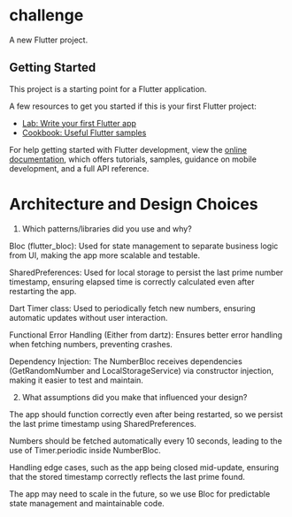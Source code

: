 # challenge

A new Flutter project.

## Getting Started

This project is a starting point for a Flutter application.

A few resources to get you started if this is your first Flutter project:

- [Lab: Write your first Flutter app](https://docs.flutter.dev/get-started/codelab)
- [Cookbook: Useful Flutter samples](https://docs.flutter.dev/cookbook)

For help getting started with Flutter development, view the
[online documentation](https://docs.flutter.dev/), which offers tutorials,
samples, guidance on mobile development, and a full API reference.

# Architecture and Design Choices

1. Which patterns/libraries did you use and why?

Bloc (flutter_bloc): Used for state management to separate business logic from UI, making the app more scalable and testable.

SharedPreferences: Used for local storage to persist the last prime number timestamp, ensuring elapsed time is correctly calculated even after restarting the app.

Dart Timer class: Used to periodically fetch new numbers, ensuring automatic updates without user interaction.

Functional Error Handling (Either from dartz): Ensures better error handling when fetching numbers, preventing crashes.

Dependency Injection: The NumberBloc receives dependencies (GetRandomNumber and LocalStorageService) via constructor injection, making it easier to test and maintain.

2. What assumptions did you make that influenced your design?

The app should function correctly even after being restarted, so we persist the last prime timestamp using SharedPreferences.

Numbers should be fetched automatically every 10 seconds, leading to the use of Timer.periodic inside NumberBloc.

Handling edge cases, such as the app being closed mid-update, ensuring that the stored timestamp correctly reflects the last prime found.

The app may need to scale in the future, so we use Bloc for predictable state management and maintainable code.
